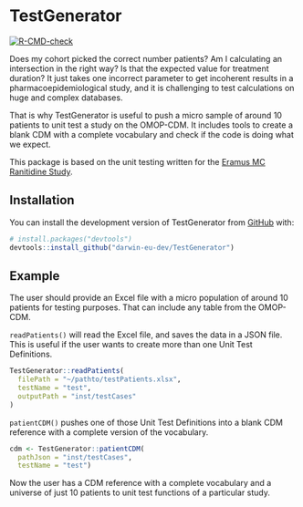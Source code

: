
<!-- README.md is generated from README.Rmd. Please edit that file -->

# TestGenerator

<!-- badges: start -->

[![R-CMD-check](https://github.com/darwin-eu-dev/TestGenerator/actions/workflows/R-CMD-check.yaml/badge.svg)](https://github.com/darwin-eu-dev/TestGenerator/actions/workflows/R-CMD-check.yaml)
<!-- badges: end -->

Does my cohort picked the correct number patients? Am I calculating an
intersection in the right way? Is that the expected value for treatment
duration? It just takes one incorrect parameter to get incoherent
results in a pharmacoepidemiological study, and it is challenging to
test calculations on huge and complex databases.

That is why TestGenerator is useful to push a micro sample of around 10
patients to unit test a study on the OMOP-CDM. It includes tools to
create a blank CDM with a complete vocabulary and check if the code is
doing what we expect.

This package is based on the unit testing written for the [Eramus MC
Ranitidine
Study](https://github.com/mi-erasmusmc/RanitidineStudy/blob/master/unitTesting_README.md).

## Installation

You can install the development version of TestGenerator from
[GitHub](https://github.com/) with:

``` r
# install.packages("devtools")
devtools::install_github("darwin-eu-dev/TestGenerator")
```

## Example

The user should provide an Excel file with a micro population of around
10 patients for testing purposes. That can include any table from the
OMOP-CDM.

`readPatients()` will read the Excel file, and saves the data in a JSON
file. This is useful if the user wants to create more than one Unit Test
Definitions.

``` r
TestGenerator::readPatients(
  filePath = "~/pathto/testPatients.xlsx",
  testName = "test",
  outputPath = "inst/testCases"
)
```

`patientCDM()` pushes one of those Unit Test Definitions into a blank
CDM reference with a complete version of the vocabulary.

``` r
cdm <- TestGenerator::patientCDM(
  pathJson = "inst/testCases", 
  testName = "test")
```

Now the user has a CDM reference with a complete vocabulary and a
universe of just 10 patients to unit test functions of a particular
study.
